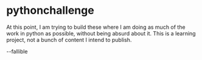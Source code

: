 # pythonchallenge

At this point, I am trying to build these where I am doing as much of the work in python as possible, without being absurd about it.  This is a learning project, not a bunch of content I intend to publish. 

--fallible
